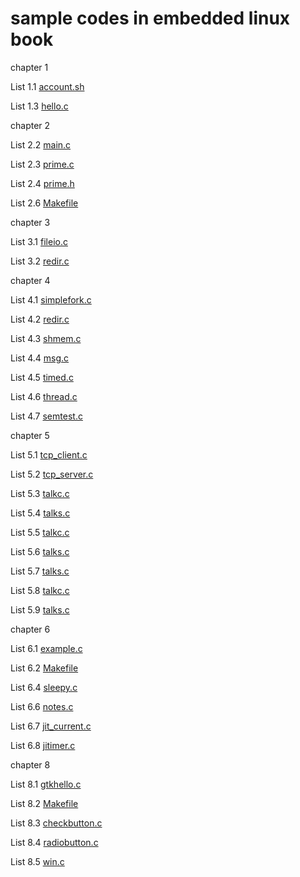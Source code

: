 sample codes in embedded linux book
===================================
chapter 1

  List 1.1 [account.sh](https://github.com/yfang1644/book_linux/blob/master/chapter01/account.sh)

  List 1.3 [hello.c](https://github.com/yfang1644/book_linux/blob/master/chapter01/hello.c)

chapter 2

List 2.2 [main.c](https://github.com/yfang1644/book_linux/blob/master/chapter02/main.c)

List 2.3 [prime.c](https://github.com/yfang1644/book_linux/blob/master/chapter02/prime.c)

List 2.4 [prime.h](https://github.com/yfang1644/book_linux/blob/master/chapter02/prime.h)

List 2.6 [Makefile](https://github.com/yfang1644/book_linux/blob/master/chapter02Makefile)

chapter 3

List 3.1 [fileio.c](https://github.com/yfang1644/book_linux/blob/master/chapter03/fileio.c)

List 3.2 [redir.c](https://github.com/yfang1644/book_linux/blob/master/chapter03/redir.c)

chapter 4

List 4.1 [simplefork.c](https://github.com/yfang1644/book_linux/blob/master/chapter04/simplefork.c)

List 4.2 [redir.c](https://github.com/yfang1644/book_linux/blob/master/chapter04/pipe.c)

List 4.3 [shmem.c](https://github.com/yfang1644/book_linux/blob/master/chapter04/shmem.c)

List 4.4 [msg.c](https://github.com/yfang1644/book_linux/blob/master/chapter04/msg.c)

List 4.5 [timed.c](https://github.com/yfang1644/book_linux/blob/master/chapter04/timed.c)

List 4.6 [thread.c](https://github.com/yfang1644/book_linux/blob/master/chapter04/thread.c)

List 4.7 [semtest.c](https://github.com/yfang1644/book_linux/blob/master/chapter04/semtest.c)

chapter 5

List 5.1 [tcp_client.c](https://github.com/yfang1644/book_linux/blob/master/chapter05/tcp_client.c)

List 5.2 [tcp_server.c](https://github.com/yfang1644/book_linux/blob/master/chapter05/tcp_server.c)

List 5.3 [talkc.c](https://github.com/yfang1644/book_linux/blob/master/chapter05/talkc_1.c)

List 5.4 [talks.c](https://github.com/yfang1644/book_linux/blob/master/chapter05/talks_1.c)

List 5.5 [talkc.c](https://github.com/yfang1644/book_linux/blob/master/chapter05/talkc_2.c)

List 5.6 [talks.c](https://github.com/yfang1644/book_linux/blob/master/chapter05/talks_2.c)

List 5.7 [talks.c](https://github.com/yfang1644/book_linux/blob/master/chapter05/talks_3.c)

List 5.8 [talkc.c](https://github.com/yfang1644/book_linux/blob/master/chapter05/udptalkc.c)

List 5.9 [talks.c](https://github.com/yfang1644/book_linux/blob/master/chapter05/udptalks.c)

chapter 6

List 6.1 [example.c](https://github.com/yfang1644/book_linux/blob/master/chapter06/example.c)

List 6.2 [Makefile](https://github.com/yfang1644/book_linux/blob/master/chapter06/Makefile)

List 6.4 [sleepy.c](https://github.com/yfang1644/book_linux/blob/master/chapter06/sleepy.c)

List 6.6 [notes.c](https://github.com/yfang1644/book_linux/blob/master/chapter06/notes.c)

List 6.7 [jit_current.c](https://github.com/yfang1644/book_linux/blob/master/chapter06/jit_current.c)

List 6.8 [jitimer.c](https://github.com/yfang1644/book_linux/blob/master/chapter06/jitimer.c)

chapter 8

List 8.1 [gtkhello.c](https://github.com/yfang1644/book_linux/blob/master/chapter08/gtkhello.c)

List 8.2 [Makefile](https://github.com/yfang1644/book_linux/blob/master/chapter08/Makefile)

List 8.3 [checkbutton.c](https://github.com/yfang1644/book_linux/blob/master/chapter08/checkbutton.c)

List 8.4 [radiobutton.c](https://github.com/yfang1644/book_linux/blob/master/chapter08/radiobutton.c)

List 8.5 [win.c](https://github.com/yfang1644/book_linux/blob/master/chapter08/win.c)

